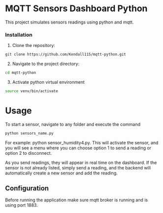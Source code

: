 # MQTT Sensors Dashboard Python

This project simulates sensors readings using python and mqtt.

### Installation

1. Clone the repository:

```bash
git clone https://github.com/Kendall115/mqtt-python.git
```

2. Navigate to the project directory:

```bash
cd mqtt-python
```

3. Activate python virtual environment
```bash
source venv/bin/activate
```

# Usage

To start a sensor, navigate to any folder and execute the command

```python
python sensors_name.py
```

For example: python sensor_humidity4.py. This will activate the sensor, and you will see a menu where you can choose option 1 to send a reading or option 2 to disconnect.

As you send readings, they will appear in real time on the dashboard. If the sensor is not already listed, simply send a reading, and the backend will automatically create a new sensor and add the reading.

## Configuration

Before running the application make sure mqtt broker is running and is using port 1883.
